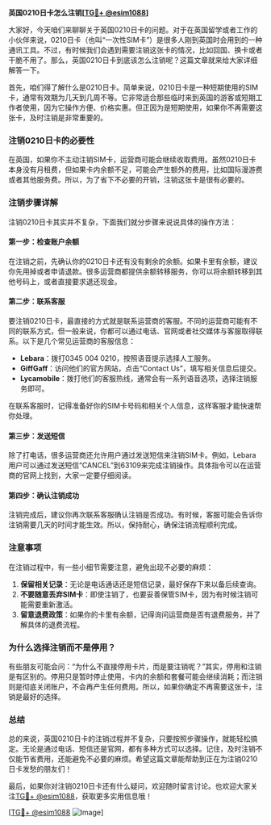 **英国0210日卡怎么注销[[TG💪+ @esim1088](https://t.me/s/esim1088)]**

大家好，今天咱们来聊聊关于英国0210日卡的问题。对于在英国留学或者工作的小伙伴来说，0210日卡（也叫“一次性SIM卡”）是很多人刚到英国时会用到的一种通讯工具。不过，有时候我们会遇到需要注销这张卡的情况，比如回国、换卡或者干脆不用了。那么，英国0210日卡到底该怎么注销呢？这篇文章就来给大家详细解答一下。

首先，咱们得了解什么是0210日卡。简单来说，0210日卡是一种短期使用的SIM卡，通常有效期为几天到几周不等。它非常适合那些临时来到英国的游客或短期工作者使用，因为它操作方便、价格实惠。但正因为是短期使用，如果你不再需要这张卡，及时注销是非常重要的。

### **注销0210日卡的必要性**
在英国，如果你不主动注销SIM卡，运营商可能会继续收取费用。虽然0210日卡本身没有月租费，但如果卡内余额不足，可能会产生额外的费用，比如国际漫游费或者其他服务费。所以，为了省下不必要的开销，注销这张卡是很有必要的。

### **注销步骤详解**
注销0210日卡其实并不复杂，下面我们就分步骤来说说具体的操作方法：

#### **第一步：检查账户余额**
在注销之前，先确认你的0210日卡还有没有剩余的余额。如果卡里有余额，建议你先用掉或者申请退款。很多运营商都提供余额转移服务，你可以将余额转移到其他号码上，或者直接要求退还现金。

#### **第二步：联系客服**
要注销0210日卡，最直接的方式就是联系运营商的客服。不同的运营商可能有不同的联系方式，但一般来说，你都可以通过电话、官网或者社交媒体与客服取得联系。以下是几个常见运营商的客服信息：

- **Lebara**：拨打0345 004 0210，按照语音提示选择人工服务。
- **GiffGaff**：访问他们的官方网站，点击“Contact Us”，填写相关信息后提交。
- **Lycamobile**：拨打他们的客服热线，通常会有一系列语音选项，选择注销服务即可。

在联系客服时，记得准备好你的SIM卡号码和相关个人信息，这样客服才能快速帮你处理。

#### **第三步：发送短信**
除了打电话，很多运营商还允许用户通过发送短信来注销SIM卡。例如，Lebara用户可以通过发送短信“CANCEL”到63109来完成注销操作。具体指令可以在运营商的官网上找到，大家一定要仔细阅读。

#### **第四步：确认注销成功**
注销完成后，建议你再次联系客服确认注销是否成功。有时候，客服可能会告诉你注销需要几天的时间才能生效。所以，保持耐心，确保注销流程顺利完成。

### **注意事项**
在注销过程中，有一些小细节需要注意，避免出现不必要的麻烦：

1. **保留相关记录**：无论是电话通话还是短信记录，最好保存下来以备后续查询。
2. **不要随意丢弃SIM卡**：即使注销了，也要妥善保管SIM卡，因为有时候注销可能需要重新激活。
3. **留意退费政策**：如果你的卡里有余额，记得询问运营商是否有退费服务，并了解具体的退费流程。

### **为什么选择注销而不是停用？**
有些朋友可能会问：“为什么不直接停用卡片，而是要注销呢？”其实，停用和注销是有区别的。停用只是暂时停止使用，卡内的余额和套餐可能会继续消耗；而注销则是彻底关闭账户，不会再产生任何费用。所以，如果你确定不再需要这张卡，注销是最好的选择。

### **总结**
总的来说，英国0210日卡的注销过程并不复杂，只要按照步骤操作，就能轻松搞定。无论是通过电话、短信还是官网，都有多种方式可以选择。记住，及时注销不仅能节省费用，还能避免不必要的麻烦。希望这篇文章能帮助到正在为注销0210日卡发愁的朋友们！

最后，如果你对注销0210日卡还有什么疑问，欢迎随时留言讨论。也欢迎大家关注[TG💪+ @esim1088](https://t.me/s/esim1088)，获取更多实用信息哦！

[[TG💪+ @esim1088](https://t.me/s/esim1088) ![Image](https://i.postimg.cc/4NQfJmqS/Snipaste-2025-05-13-00-14-12.png)]